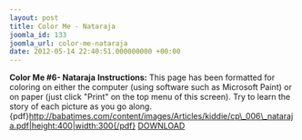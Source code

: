 ```yaml
---
layout: post
title: Color Me - Nataraja
joomla_id: 133
joomla_url: color-me-nataraja
date: 2012-05-14 22:40:51.000000000 +00:00
---
```

**Color Me #6- Nataraja**
**Instructions:** This page has been formatted for coloring on either the computer (using software such as Microsoft Paint) or on paper (just click "Print" on the top menu of this screen). Try to learn the story of each picture as you go along.
{pdf}http://babatimes.com/content/images/Articles/kiddie/cp\_006\_nataraja.pdf|height:400|width:300{/pdf}
[DOWNLOAD](images/Articles/kiddie/cp_006_nataraja.pdf)
